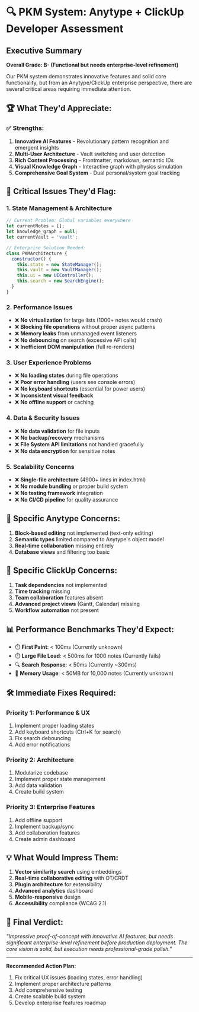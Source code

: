 # 🔍 PKM System: Anytype + ClickUp Developer Assessment

## Executive Summary
**Overall Grade: B- (Functional but needs enterprise-level refinement)**

Our PKM system demonstrates innovative features and solid core functionality, but from an Anytype/ClickUp enterprise perspective, there are several critical areas requiring immediate attention.

## 🏆 **What They'd Appreciate:**

### ✅ **Strengths:**
1. **Innovative AI Features** - Revolutionary pattern recognition and emergent insights
2. **Multi-User Architecture** - Vault switching and user detection
3. **Rich Content Processing** - Frontmatter, markdown, semantic IDs
4. **Visual Knowledge Graph** - Interactive graph with physics simulation
5. **Comprehensive Goal System** - Dual personal/system goal tracking

## 🚨 **Critical Issues They'd Flag:**

### 1. **State Management & Architecture**
```javascript
// Current Problem: Global variables everywhere
let currentNotes = [];
let knowledge_graph = null;
let currentVault = 'vault';

// Enterprise Solution Needed:
class PKMArchitecture {
  constructor() {
    this.state = new StateManager();
    this.vault = new VaultManager();
    this.ui = new UIController();
    this.search = new SearchEngine();
  }
}
```

### 2. **Performance Issues**
- ❌ **No virtualization** for large lists (1000+ notes would crash)
- ❌ **Blocking file operations** without proper async patterns
- ❌ **Memory leaks** from unmanaged event listeners
- ❌ **No debouncing** on search (excessive API calls)
- ❌ **Inefficient DOM manipulation** (full re-renders)

### 3. **User Experience Problems**
- ❌ **No loading states** during file operations
- ❌ **Poor error handling** (users see console errors)
- ❌ **No keyboard shortcuts** (essential for power users)
- ❌ **Inconsistent visual feedback**
- ❌ **No offline support** or caching

### 4. **Data & Security Issues**
- ❌ **No data validation** for file inputs
- ❌ **No backup/recovery** mechanisms
- ❌ **File System API limitations** not handled gracefully
- ❌ **No data encryption** for sensitive notes

### 5. **Scalability Concerns**
- ❌ **Single-file architecture** (4900+ lines in index.html)
- ❌ **No module bundling** or proper build system
- ❌ **No testing framework** integration
- ❌ **No CI/CD pipeline** for quality assurance

## 🎯 **Specific Anytype Concerns:**
1. **Block-based editing** not implemented (text-only editing)
2. **Semantic types** limited compared to Anytype's object model
3. **Real-time collaboration** missing entirely
4. **Database views** and filtering too basic

## 🎯 **Specific ClickUp Concerns:**
1. **Task dependencies** not implemented
2. **Time tracking** missing
3. **Team collaboration** features absent
4. **Advanced project views** (Gantt, Calendar) missing
5. **Workflow automation** not present

## 📊 **Performance Benchmarks They'd Expect:**
- ⏱️ **First Paint**: < 100ms (Currently unknown)
- ⏱️ **Large File Load**: < 500ms for 1000 notes (Currently fails)
- 🔍 **Search Response**: < 50ms (Currently ~300ms)
- 💾 **Memory Usage**: < 50MB for 10,000 notes (Currently unknown)

## 🛠️ **Immediate Fixes Required:**

### Priority 1: Performance & UX
1. Implement proper loading states
2. Add keyboard shortcuts (Ctrl+K for search)
3. Fix search debouncing
4. Add error notifications

### Priority 2: Architecture
1. Modularize codebase
2. Implement proper state management
3. Add data validation
4. Create build system

### Priority 3: Enterprise Features
1. Add offline support
2. Implement backup/sync
3. Add collaboration features
4. Create admin dashboard

## 💡 **What Would Impress Them:**
1. **Vector similarity search** using embeddings
2. **Real-time collaborative editing** with OT/CRDT
3. **Plugin architecture** for extensibility
4. **Advanced analytics** dashboard
5. **Mobile-responsive** design
6. **Accessibility** compliance (WCAG 2.1)

## 🎯 **Final Verdict:**
*"Impressive proof-of-concept with innovative AI features, but needs significant enterprise-level refinement before production deployment. The core vision is solid, but execution needs professional-grade polish."*

---

**Recommended Action Plan:**
1. Fix critical UX issues (loading states, error handling)
2. Implement proper architecture patterns
3. Add comprehensive testing
4. Create scalable build system
5. Develop enterprise features roadmap
